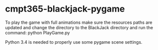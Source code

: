 # cmpt365-blackjack-pygame
To play the game with full animations make sure the resources paths are updated and change the directory to the BlackJack directory and run the command:
python PlayGame.py

Python 3.4 is needed to properly use some pygame scene settings.
